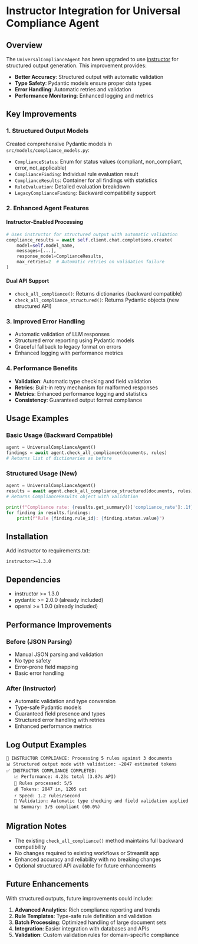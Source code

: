 # Instructor Integration for Universal Compliance Agent

## Overview

The `UniversalComplianceAgent` has been upgraded to use [instructor](https://github.com/jxnl/instructor) for structured output generation. This improvement provides:

- **Better Accuracy**: Structured output with automatic validation
- **Type Safety**: Pydantic models ensure proper data types
- **Error Handling**: Automatic retries and validation
- **Performance Monitoring**: Enhanced logging and metrics

## Key Improvements

### 1. Structured Output Models

Created comprehensive Pydantic models in `src/models/compliance_models.py`:

- `ComplianceStatus`: Enum for status values (compliant, non_compliant, error, not_applicable)
- `ComplianceFinding`: Individual rule evaluation result
- `ComplianceResults`: Container for all findings with statistics
- `RuleEvaluation`: Detailed evaluation breakdown
- `LegacyComplianceFinding`: Backward compatibility support

### 2. Enhanced Agent Features

#### Instructor-Enabled Processing
```python
# Uses instructor for structured output with automatic validation
compliance_results = await self.client.chat.completions.create(
    model=self.model_name,
    messages=[...],
    response_model=ComplianceResults,
    max_retries=2  # Automatic retries on validation failure
)
```

#### Dual API Support
- `check_all_compliance()`: Returns dictionaries (backward compatible)
- `check_all_compliance_structured()`: Returns Pydantic objects (new structured API)

### 3. Improved Error Handling

- Automatic validation of LLM responses
- Structured error reporting using Pydantic models
- Graceful fallback to legacy format on errors
- Enhanced logging with performance metrics

### 4. Performance Benefits

- **Validation**: Automatic type checking and field validation
- **Retries**: Built-in retry mechanism for malformed responses
- **Metrics**: Enhanced performance logging and statistics
- **Consistency**: Guaranteed output format compliance

## Usage Examples

### Basic Usage (Backward Compatible)
```python
agent = UniversalComplianceAgent()
findings = await agent.check_all_compliance(documents, rules)
# Returns list of dictionaries as before
```

### Structured Usage (New)
```python
agent = UniversalComplianceAgent()
results = await agent.check_all_compliance_structured(documents, rules)
# Returns ComplianceResults object with validation

print(f"Compliance rate: {results.get_summary()['compliance_rate']:.1f}%")
for finding in results.findings:
    print(f"Rule {finding.rule_id}: {finding.status.value}")
```

## Installation

Add instructor to requirements.txt:
```
instructor>=1.3.0
```

## Dependencies

- instructor >= 1.3.0
- pydantic >= 2.0.0 (already included)
- openai >= 1.0.0 (already included)

## Performance Improvements

### Before (JSON Parsing)
- Manual JSON parsing and validation
- No type safety
- Error-prone field mapping
- Basic error handling

### After (Instructor)
- Automatic validation and type conversion
- Type-safe Pydantic models
- Guaranteed field presence and types
- Structured error handling with retries
- Enhanced performance metrics

## Log Output Examples

```
🚀 INSTRUCTOR COMPLIANCE: Processing 5 rules against 3 documents
📊 Structured output mode with validation: ~2847 estimated tokens
✅ INSTRUCTOR COMPLIANCE COMPLETED:
   📈 Performance: 4.23s total (3.87s API)
   🎯 Rules processed: 5/5
   💰 Tokens: 2847 in, 1205 out
   ⚡ Speed: 1.2 rules/second
   🔧 Validation: Automatic type checking and field validation applied
   📊 Summary: 3/5 compliant (60.0%)
```

## Migration Notes

- The existing `check_all_compliance()` method maintains full backward compatibility
- No changes required to existing workflows or Streamlit app
- Enhanced accuracy and reliability with no breaking changes
- Optional structured API available for future enhancements

## Future Enhancements

With structured outputs, future improvements could include:

1. **Advanced Analytics**: Rich compliance reporting and trends
2. **Rule Templates**: Type-safe rule definition and validation
3. **Batch Processing**: Optimized handling of large document sets
4. **Integration**: Easier integration with databases and APIs
5. **Validation**: Custom validation rules for domain-specific compliance 
